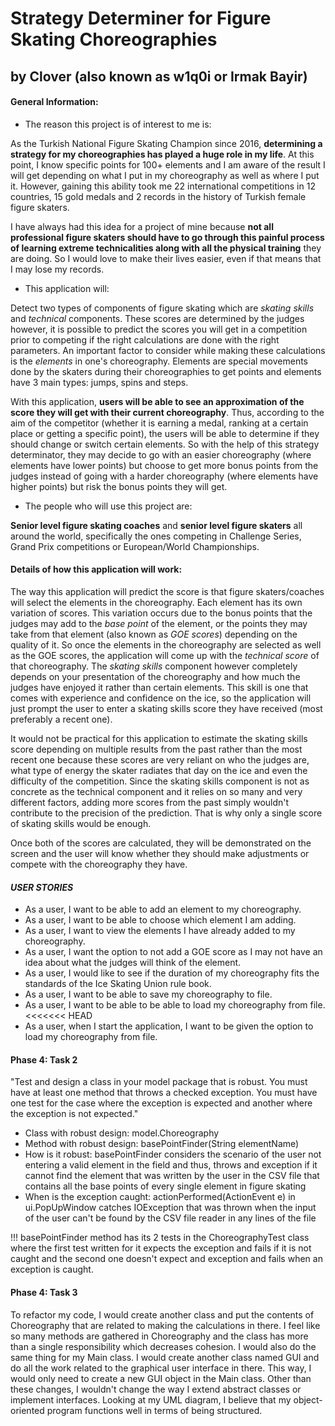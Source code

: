 # Strategy Determiner for Figure Skating Choreographies

## by Clover (also known as w1q0i or Irmak Bayir)

#### General Information:

- The reason this project is of interest to me is:

As the Turkish National Figure Skating Champion since 2016, **determining a strategy for my choreographies has played
a huge role in my life**. At this point, I know specific points for 100+ elements and I am aware of the result I will
get depending on what I put in my choreography as well as where I put it. However, gaining this ability took me
22 international competitions in 12 countries, 15 gold medals and 2 records in the history of Turkish female figure
skaters.

I have always had this idea for a project of mine because **not all professional figure skaters should have to go
through this painful process of learning extreme technicalities along with all the physical training** they are doing.
So I would love to make their lives easier, even if that means that I may lose my records.

- This application will:

Detect two types of components of figure skating which are *skating skills* and *technical* components. These
scores are determined by the judges however, it is possible to predict the scores you will get in a competition prior
to competing if the right calculations are done with the right parameters. An important factor to consider while making
these calculations is the *elements* in one's choreography. Elements are special movements done by the skaters during
their choreographies to get points and elements have 3 main types: jumps, spins and steps.

With this application, **users will be able to see an approximation of the score they will get with their current
choreography**. Thus, according to the aim of the competitor (whether it is earning a medal, ranking at a certain place
or getting a specific point), the users will be able to determine if they should change or switch certain elements.
So with the help of this strategy determinator, they may decide to go with an easier choreography (where 
elements have lower points) but choose to get more bonus points from the judges instead of going with a harder
choreography (where elements have higher points) but risk the bonus points they will get.

- The people who will use this project are:

**Senior level figure skating coaches** and **senior level figure skaters** all around the world, specifically the ones
competing in Challenge Series, Grand Prix competitions or European/World Championships.

#### Details of how this application will work:

The way this application will predict the score is that figure skaters/coaches will select the elements
in the choreography. Each element has its own variation of scores. This variation occurs due to the bonus points that
the judges may add to the *base point* of the element, or the points they may take from that element (also known as
*GOE scores*) depending on the quality of it. So once the elements in the choreography are selected as well
as the GOE scores, the application will come up with the *technical score* of that choreography. The *skating
skills* component however completely depends on your presentation of the choreography and how much the judges have
enjoyed it rather than certain elements. This skill is one that comes with experience and confidence on the ice,
so the application will just prompt the user to enter a skating skills score they have received (most preferably a
recent one).

It would not be practical for this application to estimate the skating skills score depending on multiple results from
the past rather than the most recent one because these scores are very reliant on who the judges are, what type of
energy the skater radiates that day on the ice and even the difficulty of the competition. Since the skating skills
component is not as concrete as the technical component and it relies on so many and very different factors, adding more
scores from the past simply wouldn't contribute to the precision of the prediction. That is why only a single score of
skating skills would be enough.

Once both of the scores are calculated, they will be demonstrated on the screen and the user will know whether they
should make adjustments or compete with the choreography they have.

#### *USER STORIES*

- As a user, I want to be able to add an element to my choreography.
- As a user, I want to be able to choose which element I am adding.
- As a user, I want to view the elements I have already added to my choreography.
- As a user, I want the option to not add a GOE score as I may not have an idea about what the judges will 
think of the element.
- As a user, I would like to see if the duration of my choreography fits the standards of the Ice Skating Union rule
book.
- As a user, I want to be able to save my choreography to file.
- As a user, I want to be able to be able to load my choreography from file.
<<<<<<< HEAD
- As a user, when I start the application, I want to be given the option to load my choreography from file.

#### Phase 4: Task 2
"Test and design a class in your model package that is robust.  You must have at least one method that throws a checked 
exception.  You must have one test for the case where the exception is expected and another where the exception is not 
expected."

- Class with robust design: model.Choreography
- Method with robust design: basePointFinder(String elementName)
- How is it robust: basePointFinder considers the scenario of the user not entering a valid element in the field and
thus, throws and exception if it cannot find the element that was written by the user in the CSV file that contains
all the base points of every single element in figure skating
- When is the exception caught: actionPerformed(ActionEvent e) in ui.PopUpWindow catches IOException that was thrown
when the input of the user can't be found by the CSV file reader in any lines of the file
    
!!! basePointFinder method has its 2 tests in the ChoreographyTest class where the first test written for it expects
the exception and fails if it is not caught and the second one doesn't expect and exception and fails when an
exception is caught.
    
#### Phase 4: Task 3
To refactor my code, I would create another class and put the contents of Choreography that are related to making the 
calculations in there. I feel like so many methods are gathered in Choreography and the class has more than a single
responsibility which decreases cohesion. I would also do the same thing for my Main class. I would create another class
named GUI and do all the work related to the graphical user interface in there. This way, I would only need to create a
new GUI object in the Main class.
Other than these changes, I wouldn't change the way I extend abstract classes or implement interfaces. Looking at my UML
diagram, I believe that my object-oriented program functions well in terms of being structured.